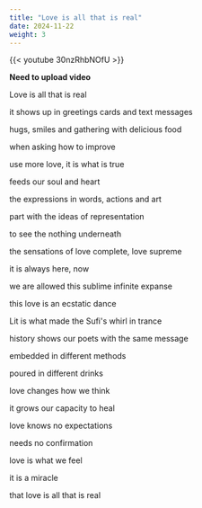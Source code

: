 ```yaml
---
title: "Love is all that is real"
date: 2024-11-22
weight: 3
---
```

{{< youtube 30nzRhbNOfU >}}

**Need to upload video**

Love is all that is real

it shows up in greetings cards and text messages

hugs, smiles and gathering with delicious food

when asking how to improve

use more love, it is what is true

feeds our soul and heart

the expressions in words, actions and art

part with the ideas of representation

to see the nothing underneath

the sensations of love complete, love supreme

it is always here, now

we are allowed this sublime infinite expanse

this love is an ecstatic dance

Lit is what made the Sufi's whirl in trance

history shows our poets with the same message

embedded in different methods

poured in different drinks

love changes how we think

it grows our capacity to heal

love knows no expectations

needs no confirmation

love is what we feel

it is a miracle

that love is all that is real